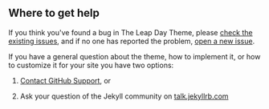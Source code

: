 ## Where to get help

If you think you've found a bug in The Leap Day Theme, please [check the existing issues](https://github.com/pages-themes/leap-day/issues), and if no one has reported the problem, [open a new issue](https://github.com/pages-themes/leap-day/issues/new).

If you have a general question about the theme, how to implement it, or how to customize it for your site  you have two options:

1. [Contact GitHub Support](https://github.com/contact?form%5Bsubject%5D=GitHub%20Pages%20theme%20pages-themes/leap-day), or

2. Ask your question of the Jekyll community on [talk.jekyllrb.com](https://talk.jekyllrb.com/)
